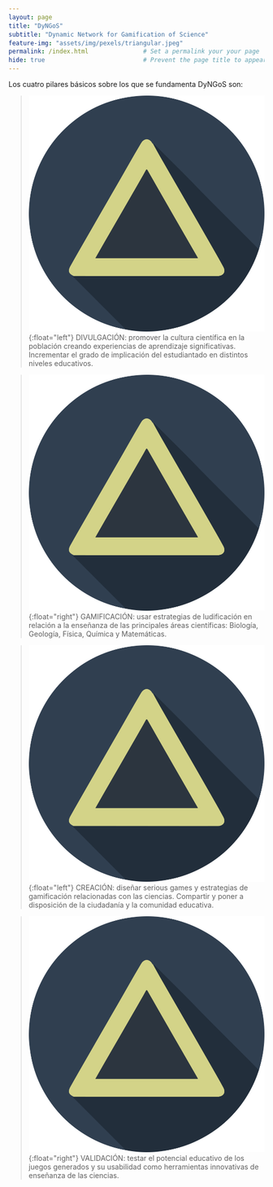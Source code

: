 ```yaml
---
layout: page
title: "DyNGoS" 
subtitle: "Dynamic Network for Gamification of Science"   
feature-img: "assets/img/pexels/triangular.jpeg" 
permalink: /index.html               # Set a permalink your your page
hide: true                           # Prevent the page title to appear in the navbar
---
```


Los cuatro pilares básicos sobre los que se fundamenta DyNGoS son: 

> ![Triangle](assets/img/triangle.png){:float="left"} DIVULGACIÓN: promover la cultura científica en la población creando experiencias de aprendizaje significativas. Incrementar el grado de implicación del estudiantado en distintos niveles educativos. 

> ![Triangle](assets/img/triangle.png){:float="right"} GAMIFICACIÓN: usar estrategias de ludificación en relación a la enseñanza de las principales áreas científicas: Biología, Geología, Física, Química y Matemáticas. 

> ![Triangle](assets/img/triangle.png){:float="left"} CREACIÓN: diseñar serious games y estrategias de gamificación relacionadas con las ciencias. Compartir y poner a disposición de la ciudadanía y la comunidad educativa.

> ![Triangle](assets/img/triangle.png){:float="right"} VALIDACIÓN: testar el potencial educativo de los juegos generados y su usabilidad como herramientas innovativas de enseñanza de las ciencias. 



